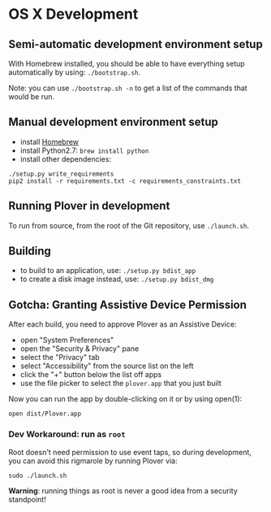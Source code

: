 # OS X Development

## Semi-automatic development environment setup

With Homebrew installed, you should be able to have everything setup automatically by using: `./bootstrap.sh`.

Note: you can use `./bootstrap.sh -n` to get a list of the commands that would be run.

## Manual development environment setup

- install [Homebrew](http://brew.sh/)
- install Python2.7: `brew install python`
- install other dependencies:
```
./setup.py write_requirements
pip2 install -r requirements.txt -c requirements_constraints.txt
```

## Running Plover in development

To run from source, from the root of the Git repository, use `./launch.sh`.

## Building

- to build to an application, use: `./setup.py bdist_app`
- to create a disk image instead, use: `./setup.py bdist_dmg`

## Gotcha: Granting Assistive Device Permission

After each build, you need to approve Plover as an Assistive Device:

- open "System Preferences"
- open the "Security & Privacy" pane
- select the "Privacy" tab
- select "Accessibility" from the source list on the left
- click the "+" button below the list off apps
- use the file picker to select the `plover.app` that you just built

Now you can run the app by double-clicking on it or by using open(1):

`open dist/Plover.app`

### Dev Workaround: run as `root`

Root doesn't need permission to use event taps, so during development, you can avoid this rigmarole by running Plover via:

`sudo ./launch.sh`

**Warning**: running things as root is never a good idea from a security standpoint!
